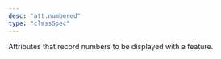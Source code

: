 ```yaml
---
desc: "att.numbered"
type: "classSpec"
---
```


Attributes that record numbers to be displayed with a feature.